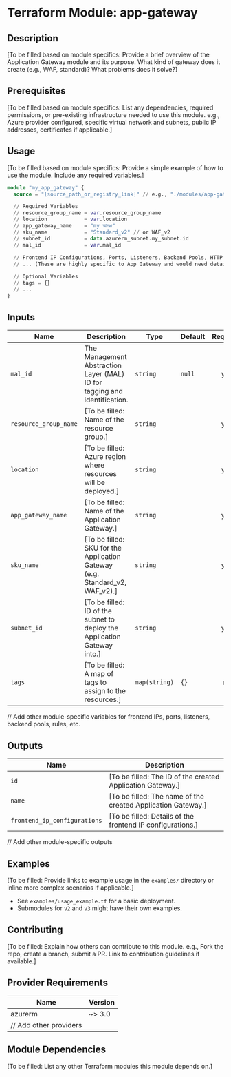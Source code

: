 # Terraform Module: app-gateway

## Description
[To be filled based on module specifics: Provide a brief overview of the Application Gateway module and its purpose. What kind of gateway does it create (e.g., WAF, standard)? What problems does it solve?]

## Prerequisites
[To be filled based on module specifics: List any dependencies, required permissions, or pre-existing infrastructure needed to use this module. e.g., Azure provider configured, specific virtual network and subnets, public IP addresses, certificates if applicable.]

## Usage
[To be filled based on module specifics: Provide a simple example of how to use the module. Include any required variables.]

```terraform
module "my_app_gateway" {
  source = "[source_path_or_registry_link]" // e.g., "./modules/app-gateway" or "Azure/app-gateway/azurerm"

  // Required Variables
  // resource_group_name = var.resource_group_name
  // location            = var.location
  // app_gateway_name    = "my আগw"
  // sku_name            = "Standard_v2" // or WAF_v2
  // subnet_id           = data.azurerm_subnet.my_subnet.id
  // mal_id              = var.mal_id
  
  // Frontend IP Configurations, Ports, Listeners, Backend Pools, HTTP Settings, Rules etc.
  // ... (These are highly specific to App Gateway and would need detailed input definitions)

  // Optional Variables
  // tags = {}
  // ...
}
```

## Inputs

| Name                | Description                                                                 | Type   | Default | Required |
| ------------------- | --------------------------------------------------------------------------- | ------ | ------- | :------: |
| `mal_id`            | The Management Abstraction Layer (MAL) ID for tagging and identification.   | `string` | `null`  |   yes    |
| `resource_group_name` | [To be filled: Name of the resource group.]                                 | `string` |         |   yes    |
| `location`          | [To be filled: Azure region where resources will be deployed.]              | `string` |         |   yes    |
| `app_gateway_name`  | [To be filled: Name of the Application Gateway.]                            | `string` |         |   yes    |
| `sku_name`          | [To be filled: SKU for the Application Gateway (e.g. Standard_v2, WAF_v2).] | `string` |         |   yes    |
| `subnet_id`         | [To be filled: ID of the subnet to deploy the Application Gateway into.]    | `string` |         |   yes    |
| `tags`              | [To be filled: A map of tags to assign to the resources.]                   | `map(string)` | `{}`    |    no    |
// Add other module-specific variables for frontend IPs, ports, listeners, backend pools, rules, etc.

## Outputs

| Name   | Description                                                              |
| ------ | ------------------------------------------------------------------------ |
| `id`   | [To be filled: The ID of the created Application Gateway.]               |
| `name` | [To be filled: The name of the created Application Gateway.]             |
| `frontend_ip_configurations` | [To be filled: Details of the frontend IP configurations.] |
// Add other module-specific outputs

## Examples
[To be filled: Provide links to example usage in the `examples/` directory or inline more complex scenarios if applicable.]
- See `examples/usage_example.tf` for a basic deployment.
- Submodules for `v2` and `v3` might have their own examples.

## Contributing
[To be filled: Explain how others can contribute to this module. e.g., Fork the repo, create a branch, submit a PR. Link to contribution guidelines if available.]

## Provider Requirements

| Name    | Version |
| ------- | ------- |
| azurerm | ~> 3.0  |
| // Add other providers |         |

## Module Dependencies
[To be filled: List any other Terraform modules this module depends on.]
